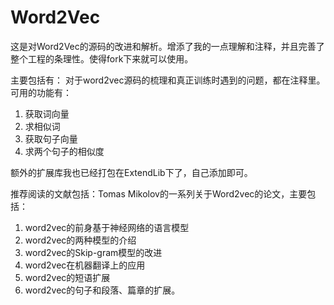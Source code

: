 # Word2Vec
这是对Word2Vec的源码的改进和解析。增添了我的一点理解和注释，并且完善了整个工程的条理性。使得fork下来就可以使用。

主要包括有：
对于word2vec源码的梳理和真正训练时遇到的问题，都在注释里。
可用的功能有：

1. 获取词向量
2. 求相似词
3. 获取句子向量
4. 求两个句子的相似度

额外的扩展库我也已经打包在ExtendLib下了，自己添加即可。

推荐阅读的文献包括：Tomas Mikolov的一系列关于Word2vec的论文，主要包括：

1. word2vec的前身基于神经网络的语言模型
2. word2vec的两种模型的介绍
3. word2vec的Skip-gram模型的改进
4. word2vec在机器翻译上的应用
5. word2vec的短语扩展
6. word2vec的句子和段落、篇章的扩展。